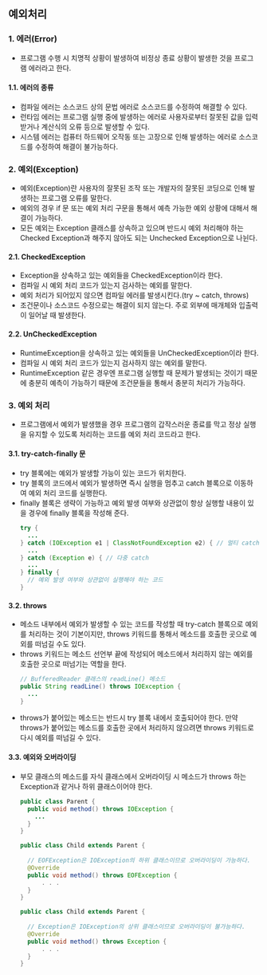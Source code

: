 ## 예외처리
### 1. 에러(Error)
* 프로그램 수행 시 치명적 상황이 발생하여 비정상 종료 상황이 발생한 것을 프로그램 에러라고 한다.
#### 1.1. 에러의 종류
* 컴파일 에러는 소스코드 상의 문법 에러로 소스코드를 수정하여 해결할 수 있다.
* 런타임 에러는 프로그램 실행 중에 발생하는 에러로 사용자로부터 잘못된 값을 입력받거나 계산식의 오류 등으로 발생할 수 있다.
* 시스템 에러는 컴퓨터 하드웨어 오작동 또는 고장으로 인해 발생하는 에러로 소스코드를 수정하여 해결이 불가능하다.
### 2. 예외(Exception)
* 예외(Exception)란 사용자의 잘못된 조작 또는 개발자의 잘못된 코딩으로 인해 발생하는 프로그램 오류를 말한다. 
* 예외의 경우 if 문 또는 예외 처리 구문을 통해서 예측 가능한 예외 상황에 대해서 해결이 가능하다.
* 모든 예외는 Exception 클래스를 상속하고 있으며 반드시 예외 처리해야 하는 Checked Exception과 해주지 않아도 되는 Unchecked Exception으로 나뉜다.
#### 2.1. CheckedException
* Exception을 상속하고 있는 예외들을 CheckedException이라 한다.
* 컴파일 시 예외 처리 코드가 있는지 검사하는 예외를 말한다.
* 예외 처리가 되어있지 않으면 컴파일 에러를 발생시킨다.(try ~ catch, throws)
* 조건문이나 소스코드 수정으로는 해결이 되지 않는다. 주로 외부에 매개체와 입출력이 일어날 때 발생한다.
#### 2.2. UnCheckedException
* RuntimeException을 상속하고 있는 예외들을 UnCheckedException이라 한다.
* 컴파일 시 예외 처리 코드가 있는지 검사하지 않는 예외를 말한다. 
* RuntimeException 같은 경우엔 프로그램 실행할 때 문제가 발생되는 것이기 때문에 충분히 예측이 가능하기 때문에 조건문들을 통해서 충분히 처리가 가능하다.
### 3. 예외 처리
* 프로그램에서 예외가 발생했을 경우 프로그램의 갑작스러운 종료를 막고 정상 실행을 유지할 수 있도록 처리하는 코드를 예외 처리 코드라고 한다.
#### 3.1. try-catch-finally 문
* try 블록에는 예외가 발생할 가능이 있는 코드가 위치한다.
* try 블록의 코드에서 예외가 발생하면 즉시 실행을 멈추고 catch 블록으로 이동하여 예외 처리 코드를 실행한다.
* finally 블록은 생략이 가능하고 예외 발생 여부와 상관없이 항상 실행할 내용이 있을 경우에 finally 블록을 작성해 준다.
  ```java
  try {
    ...
  } catch (IOException e1 | ClassNotFoundException e2) { // 멀티 catch
    ...
  } catch (Exception e) { // 다중 catch
    ... 
  } finally {
    // 예외 발생 여부와 상관없이 실행해야 하는 코드  
  }
  ```
#### 3.2. throws
* 메소드 내부에서 예외가 발생할 수 있는 코드를 작성할 때 try-catch 블록으로 예외를 처리하는 것이 기본이지만, throws 키워드를 통해서 메소드를 호출한 곳으로 예외를 떠넘길 수도 있다.
* throws 키워드는 메소드 선언부 끝에 작성되어 메소드에서 처리하지 않는 예외를 호출한 곳으로 떠넘기는 역할을 한다. 
  ```java
  // BufferedReader 클래스의 readLine() 메소드
  public String readLine() throws IOException {
    ...
  }
  ```
* throws가 붙어있는 메소드는 반드시 try 블록 내에서 호출되어야 한다. 만약 throws가 붙어있는 메소드를 호출한 곳에서 처리하지 않으려면 throws 키워드로 다시 예외를 떠넘길 수 있다.
#### 3.3. 예외와 오버라이딩
* 부모 클래스의 메소드를 자식 클래스에서 오버라이딩 시 메소드가 throws 하는 Exception과 같거나 하위 클래스이어야 한다.
  ```java
  public class Parent {
	public void method() throws IOException {
	  ...
	}
  }
  ```
  ```java
  public class Child extends Parent {
      
    // EOFException은 IOException의 하위 클래스이므로 오버라이딩이 가능하다.
	@Override
	public void method() throws EOFException { 
		. . . 
	}
  }
  ```
  ```java
  public class Child extends Parent {
      
    // Exception은 IOException의 상위 클래스이므로 오버라이딩이 불가능하다.
	@Override
	public void method() throws Exception { 
		. . . 
	}
  }
  ```
